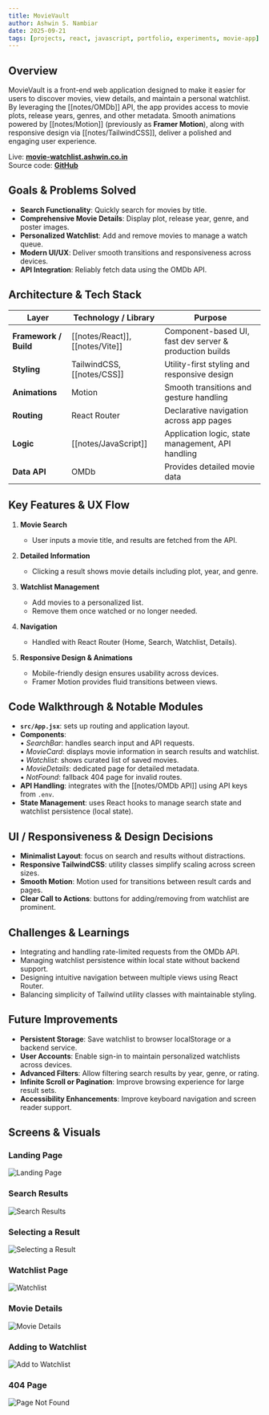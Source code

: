 ```yaml
---
title: MovieVault
author: Ashwin S. Nambiar
date: 2025-09-21
tags: [projects, react, javascript, portfolio, experiments, movie-app]
---
```

## Overview
MovieVault is a front-end web application designed to make it easier for users to discover movies, view details, and maintain a personal watchlist. By leveraging the [[notes/OMDb]] API, the app provides access to movie plots, release years, genres, and other metadata. Smooth animations powered by [[notes/Motion]] (previously as **Framer Motion**), along with responsive design via [[notes/TailwindCSS]], deliver a polished and engaging user experience.  

Live: **[movie-watchlist.ashwin.co.in](https://movie-watchlist.ashwin.co.in/)**  
Source code: **[GitHub](https://github.com/Ashwin-S-Nambiar/MovieVault)**  

## Goals & Problems Solved
- **Search Functionality**: Quickly search for movies by title.  
- **Comprehensive Movie Details**: Display plot, release year, genre, and poster images.  
- **Personalized Watchlist**: Add and remove movies to manage a watch queue.  
- **Modern UI/UX**: Deliver smooth transitions and responsiveness across devices.  
- **API Integration**: Reliably fetch data using the OMDb API.  

## Architecture & Tech Stack
| Layer                 | Technology / Library            | Purpose                                                     |
| --------------------- | ------------------------------- | ----------------------------------------------------------- |
| **Framework / Build** | [[notes/React]], [[notes/Vite]] | Component-based UI, fast dev server & production builds      |
| **Styling**           | TailwindCSS, [[notes/CSS]]      | Utility-first styling and responsive design                 |
| **Animations**        | Motion                          | Smooth transitions and gesture handling                     |
| **Routing**           | React Router                    | Declarative navigation across app pages                     |
| **Logic**             | [[notes/JavaScript]]            | Application logic, state management, API handling           |
| **Data API**          | OMDb                            | Provides detailed movie data                                |

## Key Features & UX Flow
1. **Movie Search**  
   - User inputs a movie title, and results are fetched from the API.  

2. **Detailed Information**  
   - Clicking a result shows movie details including plot, year, and genre.  

3. **Watchlist Management**  
   - Add movies to a personalized list.  
   - Remove them once watched or no longer needed.  

4. **Navigation**  
   - Handled with React Router (Home, Search, Watchlist, Details).  

5. **Responsive Design & Animations**  
   - Mobile-friendly design ensures usability across devices.  
   - Framer Motion provides fluid transitions between views.  

## Code Walkthrough & Notable Modules
- **`src/App.jsx`**: sets up routing and application layout.  
- **Components**:  
  • *SearchBar*: handles search input and API requests.  
  • *MovieCard*: displays movie information in search results and watchlist.  
  • *Watchlist*: shows curated list of saved movies.  
  • *MovieDetails*: dedicated page for detailed metadata.  
  • *NotFound*: fallback 404 page for invalid routes.  
- **API Handling**: integrates with the [[notes/OMDb API]] using API keys from `.env`.  
- **State Management**: uses React hooks to manage search state and watchlist persistence (local state).  

## UI / Responsiveness & Design Decisions
- **Minimalist Layout**: focus on search and results without distractions.  
- **Responsive TailwindCSS**: utility classes simplify scaling across screen sizes.  
- **Smooth Motion**: Motion used for transitions between result cards and pages.  
- **Clear Call to Actions**: buttons for adding/removing from watchlist are prominent.  

## Challenges & Learnings
- Integrating and handling rate-limited requests from the OMDb API.  
- Managing watchlist persistence within local state without backend support.  
- Designing intuitive navigation between multiple views using React Router.  
- Balancing simplicity of Tailwind utility classes with maintainable styling.  

## Future Improvements
- **Persistent Storage**: Save watchlist to browser localStorage or a backend service.  
- **User Accounts**: Enable sign-in to maintain personalized watchlists across devices.  
- **Advanced Filters**: Allow filtering search results by year, genre, or rating.  
- **Infinite Scroll or Pagination**: Improve browsing experience for large result sets.  
- **Accessibility Enhancements**: Improve keyboard navigation and screen reader support.  

## Screens & Visuals

### Landing Page
![Landing Page](https://raw.githubusercontent.com/Ashwin-S-Nambiar/MovieVault/main/public/screenshots/LandingPage.png)

### Search Results
![Search Results](https://raw.githubusercontent.com/Ashwin-S-Nambiar/MovieVault/main/public/screenshots/SearchResults.png)

### Selecting a Result
![Selecting a Result](https://raw.githubusercontent.com/Ashwin-S-Nambiar/MovieVault/main/public/screenshots/SearchResultPress.png)

### Watchlist Page
![Watchlist](https://raw.githubusercontent.com/Ashwin-S-Nambiar/MovieVault/main/public/screenshots/WatchList.png)

### Movie Details
![Movie Details](https://raw.githubusercontent.com/Ashwin-S-Nambiar/MovieVault/main/public/screenshots/MovieDetailsPage.png)

### Adding to Watchlist
![Add to Watchlist](https://raw.githubusercontent.com/Ashwin-S-Nambiar/MovieVault/main/public/screenshots/AddToWatchlist.png)

### 404 Page
![Page Not Found](https://raw.githubusercontent.com/Ashwin-S-Nambiar/MovieVault/main/public/screenshots/PageNotFound.png)
